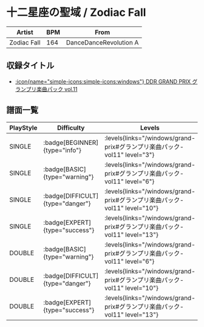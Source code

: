 # 十二星座の聖域 / Zodiac Fall

|Artist|BPM|From|
|------|---|----|
|Zodiac Fall|164|DanceDanceRevolution A|

## 収録タイトル

- [:icon{name="simple-icons:simple-icons:windows"} DDR GRAND PRIX グランプリ楽曲パック vol.11](/windows/grand-prix#グランプリ楽曲パック-vol11)

## 譜面一覧

|PlayStyle|Difficulty|Levels|Notes|Movie|
|---------|----------|------|-----|-----|
|SINGLE| :badge[BEGINNER]{type="info"}| :levels{links="/windows/grand-prix#グランプリ楽曲パック-vol11" level="3"}|102/2||
|SINGLE| :badge[BASIC]{type="warning"}| :levels{links="/windows/grand-prix#グランプリ楽曲パック-vol11" level="6"}|202/18||
|SINGLE| :badge[DIFFICULT]{type="danger"}| :levels{links="/windows/grand-prix#グランプリ楽曲パック-vol11" level="10"}|327/19||
|SINGLE| :badge[EXPERT]{type="success"}| :levels{links="/windows/grand-prix#グランプリ楽曲パック-vol11" level="13"}|448/21||
|DOUBLE| :badge[BASIC]{type="warning"}| :levels{links="/windows/grand-prix#グランプリ楽曲パック-vol11" level="6"}|197/18||
|DOUBLE| :badge[DIFFICULT]{type="danger"}| :levels{links="/windows/grand-prix#グランプリ楽曲パック-vol11" level="10"}|321/16||
|DOUBLE| :badge[EXPERT]{type="success"}| :levels{links="/windows/grand-prix#グランプリ楽曲パック-vol11" level="13"}|429/20||
